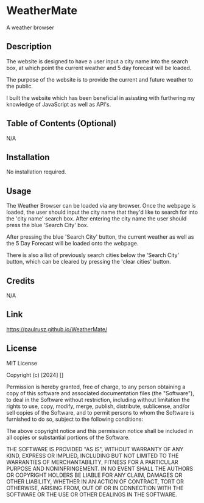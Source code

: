 # WeatherMate
A weather browser

## Description

The website is designed to have a user input a city name into the search box, at which point the current weather and 5 day forecast will be loaded.

The purpose of the website is to provide the current and future weather to the public.

I built the website which has been beneficial in asissting with furthering my knowledge of JavaScript as well as API's.


## Table of Contents (Optional)
N/A


## Installation
No installation required.


## Usage

The Weather Browser can be loaded via any browser.  Once the webpage is loaded, the user should input the city name that they'd like to search for into the 'city name' search box.  After entering the city name the user should press the blue 'Search City' box.

After pressing the blue 'Search City' button, the current weather as well as the 5 Day Forecast will be loaded onto the webpage.

There is also a list of previously search cities below the 'Search City' button, which can be cleared by pressing the 'clear cities' button.


## Credits
N/A


## Link
https://paulrusz.github.io/WeatherMate/


## License
MIT License

Copyright (c) [2024] []

Permission is hereby granted, free of charge, to any person obtaining a copy of this software and associated documentation files (the "Software"), to deal in the Software without restriction, including without limitation the rights to use, copy, modify, merge, publish, distribute, sublicense, and/or sell copies of the Software, and to permit persons to whom the Software is furnished to do so, subject to the following conditions:

The above copyright notice and this permission notice shall be included in all copies or substantial portions of the Software.

THE SOFTWARE IS PROVIDED "AS IS", WITHOUT WARRANTY OF ANY KIND, EXPRESS OR IMPLIED, INCLUDING BUT NOT LIMITED TO THE WARRANTIES OF MERCHANTABILITY, FITNESS FOR A PARTICULAR PURPOSE AND NONINFRINGEMENT. IN NO EVENT SHALL THE AUTHORS OR COPYRIGHT HOLDERS BE LIABLE FOR ANY CLAIM, DAMAGES OR OTHER LIABILITY, WHETHER IN AN ACTION OF CONTRACT, TORT OR OTHERWISE, ARISING FROM, OUT OF OR IN CONNECTION WITH THE SOFTWARE OR THE USE OR OTHER DEALINGS IN THE SOFTWARE.